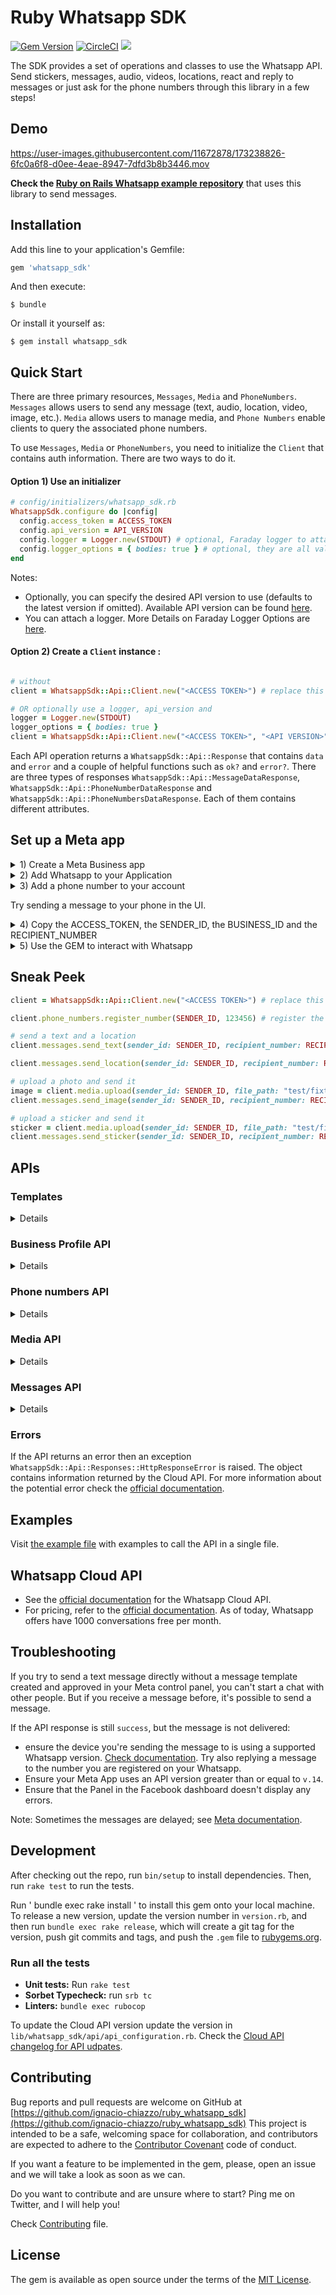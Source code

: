 # Ruby Whatsapp SDK

[![Gem Version](https://badge.fury.io/rb/whatsapp_sdk.svg)](https://badge.fury.io/rb/whatsapp_sdk)
[![CircleCI](https://circleci.com/gh/circleci/circleci-docs.svg?style=svg)](https://circleci.com/gh/ignacio-chiazzo/ruby_whatsapp_sdk)
<a href="https://codeclimate.com/github/ignacio-chiazzo/ruby_whatsapp_sdk/maintainability"><img src="https://api.codeclimate.com/v1/badges/169cce95450272e4ad7d/maintainability" /></a>

The SDK provides a set of operations and classes to use the Whatsapp API.
Send stickers, messages, audio, videos, locations, react and reply to messages or just ask for the phone numbers through this library in a few steps!

## Demo

https://user-images.githubusercontent.com/11672878/173238826-6fc0a6f8-d0ee-4eae-8947-7dfd3b8b3446.mov

**Check the [Ruby on Rails Whatsapp example repository](https://github.com/ignacio-chiazzo/ruby_on_rails_whatsapp_example)** that uses this library to send messages.

## Installation

Add this line to your application's Gemfile:

```ruby
gem 'whatsapp_sdk'
```

And then execute:

    $ bundle

Or install it yourself as:

    $ gem install whatsapp_sdk

## Quick Start

There are three primary resources, `Messages`, `Media` and `PhoneNumbers`. `Messages` allows users to send any message (text, audio, location, video, image, etc.). `Media` allows users to manage media, and `Phone Numbers` enable clients to query the associated phone numbers.

To use `Messages`, `Media` or `PhoneNumbers`, you need to initialize the `Client` that contains auth information. There are two ways to do it.

#### Option 1) Use an initializer

```ruby
# config/initializers/whatsapp_sdk.rb
WhatsappSdk.configure do |config|
  config.access_token = ACCESS_TOKEN
  config.api_version = API_VERSION
  config.logger = Logger.new(STDOUT) # optional, Faraday logger to attach
  config.logger_options = { bodies: true } # optional, they are all valid logger_options for Faraday
end
```

Notes:
- Optionally, you can specify the desired API version to use (defaults to the latest version if omitted).
Available API version can be found [here](https://developers.facebook.com/docs/graph-api/changelog/versions).
- You can attach a logger. More Details on Faraday Logger Options are [here](https://lostisland.github.io/faraday/#/middleware/included/logging?id=logging).


#### Option 2) Create a `Client` instance :

```ruby

# without
client = WhatsappSdk::Api::Client.new("<ACCESS TOKEN>") # replace this with a valid access token

# OR optionally use a logger, api_version and
logger = Logger.new(STDOUT)
logger_options = { bodies: true }
client = WhatsappSdk::Api::Client.new("<ACCESS TOKEN>", "<API VERSION>", logger, logger_options)
```

Each API operation returns a `WhatsappSdk::Api::Response` that contains `data` and `error` and a couple of helpful functions such as `ok?` and `error?`. There are three types of responses `WhatsappSdk::Api::MessageDataResponse`, `WhatsappSdk::Api::PhoneNumberDataResponse` and `WhatsappSdk::Api::PhoneNumbersDataResponse`. Each of them contains different attributes.

## Set up a Meta app

<details><summary>1) Create a Meta Business app </summary>
<img width="1063" alt="Screen Shot 2022-09-05 at 11 03 47 AM" src="https://user-images.githubusercontent.com/11672878/188477795-4745a71a-a4b5-41e2-bef1-e41d3060e02b.png">
</details>

<details><summary>2) Add Whatsapp to your Application</summary>
<img width="1087" alt="Screen Shot 2022-09-05 at 11 05 43 AM" src="https://user-images.githubusercontent.com/11672878/188478100-98b3bf0a-fec7-4ea1-a492-aeb90a6b06bd.png">
</details>

<details><summary>3) Add a phone number to your account</summary>
<img width="972" alt="Screen Shot 2022-09-05 at 11 09 22 AM" src="https://user-images.githubusercontent.com/11672878/188478741-8a6105e8-2776-4493-bba9-05a62082a5aa.png">
</details>

Try sending a message to your phone in the UI.

<details><summary>4) Copy the ACCESS_TOKEN, the SENDER_ID, the BUSINESS_ID and the RECIPIENT_NUMBER</summary>
<img width="1010" alt="Screen Shot 2022-09-05 at 11 13 24 AM" src="https://user-images.githubusercontent.com/11672878/188480634-369f8de1-b851-4735-86de-f49e96f78d8c.png">
</details>

</details>

<details><summary>5) Use the GEM to interact with Whatsapp</summary>

Example:

1. Install the gem by running `gem install whatsapp_sdk` in the gem.
2. Open the irb terminal by running `irb`
3. `require "whatsapp_sdk"`
4. Set up the `ACCESS_TOKEN`, the `SENDER_ID`, the `BUSINESS_ID` and the `RECIPIENT_NUMBER` in variables.

```ruby
ACCESS_TOKEN = "EAAZAvvr0DZBs0BABRLF8zohP5Epc6pyNu"
BUSINESS_ID = 1213141516171819
SENDER_ID = 1234567891011
RECIPIENT_NUMBER = 12398765432
```

5. Configure the Client by running

```ruby
WhatsappSdk.configure do |config|
  config.access_token = ACCESS_TOKEN
end
```

6. Try the Phone Numbers API or Messages API

Phone Numbers API

```ruby
registered_number = client.phone_numbers.registered_number(SENDER_ID)
```

Messages API

```ruby
message_sent = client.messages.send_text(sender_id: SENDER_ID, recipient_number: RECIPIENT_NUMBER,
                                      message: "Hey there! it's Whatsapp Ruby SDK")
```

Check the [example.rb file](https://github.com/ignacio-chiazzo/ruby_whatsapp_sdk/blob/main/example.rb) for more examples.

</details>

## Sneak Peek

```ruby
client = WhatsappSdk::Api::Client.new("<ACCESS TOKEN>") # replace this with a valid access token

client.phone_numbers.register_number(SENDER_ID, 123456) # register the phone number to uplaod media and send message from.

# send a text and a location
client.messages.send_text(sender_id: SENDER_ID, recipient_number: RECIPIENT_NUMBER,message: "Hey there! it's Whatsapp Ruby SDK")

client.messages.send_location(sender_id: SENDER_ID, recipient_number: RECIPIENT_NUMBER, longitude: -75.6898604, latitude: 45.4192206, name: "Ignacio", address: "My house")

# upload a photo and send it
image = client.media.upload(sender_id: SENDER_ID, file_path: "test/fixtures/assets/whatsapp.png", type: "image/png")image = client.media.get(media_id: uploaded_media.id)
client.messages.send_image(sender_id: SENDER_ID, recipient_number: RECIPIENT_NUMBER, image_id: image.id)

# upload a sticker and send it
sticker = client.media.upload(sender_id: SENDER_ID, file_path: "test/fixtures/assets/sticker.webp", type: "image/webp")
client.messages.send_sticker(sender_id: SENDER_ID, recipient_number: RECIPIENT_NUMBER, sticker_id: sticker.id)
```

## APIs

### Templates

<details>

```ruby
# Get list of templates
client.templates.list(business_id: BUSINESS_ID)

# Get Message Template Namespace
# The message template namespace is required to send messages using the message templates.
client.templates.get_message_template_namespace(business_id: BUSINESS_ID)

# Create a template
client.templates.create(
  business_id: BUSINESS_ID, name: "seasonal_promotion", language: "en_US", category: "MARKETING",
  components_json: components_json, allow_category_change: true
)

# Delete a template
client.templates.delete(business_id: BUSINESS_ID, name: "my_name") # delete by name
```
</details>

### Business Profile API

<details>

```ruby
# Get the details of your business
client.business_profiles.get(phone_number_id)

# Update the details of your business
client.business_profiles.update(phone_number_id: SENDER_ID, params: { about: "A very cool business" } )
```
</details>

### Phone numbers API

<details>

```ruby
# Get the list of phone numbers registered
client.phone_numbers.list(business_id)

# Get the a phone number by id
client.phone_numbers.get(phone_number_id)

# Register a phone number
client.phone_numbers.register_number(phone_number_id, pin)

# Deregister a phone number
client.phone_numbers.deregister_number(phone_number_id)
```

</details>

### Media API

<details>

```ruby
# Upload a media
client.media.upload(sender_id: SENDER_ID, file_path: "tmp/whatsapp.png", type: "image/png")

# Get a media
media = client.media.get(media_id: MEDIA_ID)

# Download media
client.media.download(url: MEDIA_URL, file_path: 'tmp/downloaded_whatsapp.png', media_type: "image/png")

# Delete a media
client.media.delete(media_id: MEDIA_ID)
```
</details>

### Messages API

<details>

```ruby
# Send a text message
client.messages.send_text(sender_id: 1234, recipient_number: 112345678, message: "hola")

# Read a message
client.messages.read_message(sender_id: 1234, message_id: "wamid.HBgLMTM0M12345678910=")

# Note: To get the `message_id` you can set up [Webhooks](https://developers.facebook.com/docs/whatsapp/cloud-api/webhooks/components) that will listen and fire an event when a message is received.

# Send a reaction to message
#   To send a reaction to a message, you need to obtain the message id and look for the emoji's unicode you want to use.
client.messages.send_reaction(sender_id: 123_123, recipient_number: 56_789, message_id: "12345", emoji: "\u{1f550}")
client.messages.send_reaction(sender_id: 123_123, recipient_number: 56_789, message_id: "12345", emoji: "⛄️")

# Reply to a message
# To reply to a message, just include the id of the message in the `client.messages` methods. For example, to reply to a text message include the following:
client.messages.send_text(sender_id: 123_123, recipient_number: 56_789, message: "I'm a reply", message_id: "wamid.1234")

# Send a location message
client.messages.send_location(
  sender_id: 123123, recipient_number: 56789,
  longitude: 45.4215, latitude: 75.6972, name: "nacho", address: "141 cooper street"
)

# Send an image message
#  It uses a link or an image_id.
#  with a link
client.messages.send_image(sender_id: 123123, recipient_number: 56789, link: "image_link", caption: "Ignacio Chiazzo Profile")

# with an image id
client.messages.send_image(sender_id: 123123, recipient_number: 56789, image_id: "1234", caption: "Ignacio Chiazzo Profile")


# Send an audio message
# It uses a link or an audio_id.
# with a link
client.messages.send_audio(sender_id: 123123, recipient_number: 56789, link: "audio_link")

# with an audio id
client.messages.send_audio(sender_id: 123123, recipient_number: 56789, audio_id: "1234")

# Send a document message
# It uses a link or a document_id.
# with a link
client.messages.send_document(sender_id: 123123, recipient_number: 56789, link: "document_link", caption: "Ignacio Chiazzo")

# with a document id
client.messages.send_document(sender_id: 123123, recipient_number: 56789, document_id: "1234", caption: "Ignacio Chiazzo")
# Note, you can specify the filename via argument [`filename`](https://developers.facebook.com/docs/whatsapp/cloud-api/reference/messages). 

# Send a sticker message
#  It could use a link or a sticker_id.
#  with a link
client.messages.send_sticker(sender_id: 123123, recipient_number: 56789, link: "link")

# with a sticker_id
client.messages.send_sticker(sender_id: 123123, recipient_number: 56789, sticker_id: "1234")

# Send contacts message
# To send a contact, you need to create a Contact instance object that contain objects embedded like `addresses`, `birthday`, `emails`, `name`, `org`. See this [guide](/test/contact_helper.rb) to learn how to create contacts objects.
client.messages.send_contacts(sender_id: 123123, recipient_number: 56789, contacts: [create_contact(params)])

# Alternatively, you could pass a plain json like this:
client.messages.send_contacts(sender_id: 123123, recipient_number: 56789, contacts_json: {...})

# Send a template message
# WhatsApp message templates are specific message formats that businesses use to send out notifications or customer care messages to people that have opted in to notifications. Messages can include appointment reminders, shipping information, issue resolution or payment updates.

# Before sending a message template, you need to create one. visit the [Official API Documentation](https://developers.facebook.com/docs/whatsapp/cloud-api/guides/send-message-templates)
```

<details> <summary>Component's example</summary>

```ruby
currency = WhatsappSdk::Resource::Currency.new(code: "USD", amount: 1000, fallback_value: "1000")
date_time = WhatsappSdk::Resource::DateTime.new(fallback_value: "2020-01-01T00:00:00Z")
media_component = WhatsappSdk::Resource::MediaComponent.new(type: "image", link: "http(s)://URL")
location = WhatsappSdk::Resource::Location.new(
  latitude: 25.779510, longitude: -80.338631, name: "miami store", address: "820 nw 87th ave, miami, fl"
)

parameter_image = WhatsappSdk::Resource::ParameterObject.new(type: "image", image: media_component)
parameter_text = WhatsappSdk::Resource::ParameterObject.new(type: "text", text: "TEXT_STRING")
parameter_currency = WhatsappSdk::Resource::ParameterObject.new(type: "currency", currency: currency)
parameter_date_time = WhatsappSdk::Resource::ParameterObject.new(type: "date_time", date_time: date_time)
parameter_location = WhatsappSdk::Resource::ParameterObject.new(type: "location", location: location)

header_component = WhatsappSdk::Resource::Component.new(type: "header", parameters: [parameter_image])

body_component = WhatsappSdk::Resource::Component.new(
  type: "body", 
  parameters: [parameter_text, parameter_currency, parameter_date_time]
)

button_component1 = WhatsappSdk::Resource::Component.new(
  type: "button",
  index: 0,
  sub_type: "quick_reply",
  parameters: [
    WhatsappSdk::Resource::ButtonParameter.new(type: "payload", payload: "PAYLOAD")
  ]
)

button_component2 = WhatsappSdk::Resource::Component.new(
  type: "button",
  index: 1,
  sub_type: "quick_reply",
  parameters: [
    WhatsappSdk::Resource::ButtonParameter.new(type: "payload", payload: "PAYLOAD")
  ]
)

location_component = WhatsappSdk::Resource::Component.new(type: "header", parameters: [parameter_location])
client.messages.send_template(
  sender_id: 12_345, recipient_number: 12345678, name: "hello_world", language: "en_US", components: [...]
)
```

</details>

Alternatively, you could pass a plain json like this:

```ruby
client.messages.send_template(sender_id: 12_345, recipient_number: 12345678, name: "hello_world", language: "en_US", components_json: [{...}])
```

**Send interactive messages**
Visit the [Official API Documentation](https://developers.facebook.com/docs/whatsapp/cloud-api/guides/send-messages#interactive-messages)

<details>
<summary>List Message's example</summary>

```ruby
interactive_header = WhatsappSdk::Resource::InteractiveHeader.new(type: "text", text: "I am the header!")
interactive_body = WhatsappSdk::Resource::InteractiveBody.new(text: "I am the body!")
interactive_footer = WhatsappSdk::Resource::InteractiveFooter.new(text: "I am the footer!")
interactive_action = WhatsappSdk::Resource::InteractiveAction.new(type: "list_message")

interactive_action.button = "I am the button CTA"

interactive_section_1 = WhatsappSdk::Resource::InteractiveActionSection.new(title: "I am the section 1")
interactive_section_1_row_1 = WhatsappSdk::Resource::InteractiveActionSectionRow.new(
  title: "I am the row 1 title",
  id: "section_1_row_1",
  description: "I am the optional section 1 row 1 description"
)
interactive_section_1.add_row(interactive_section_1_row_1)
interactive_action.add_section(interactive_section_1)

interactive_list_messages = WhatsappSdk::Resource::Interactive.new(
  type: "list",
  header: interactive_header,
  body: interactive_body,
  footer: interactive_footer,
  action: interactive_action
)

client.messages.send_interactive_list_messages(
  sender_id: SENDER_ID, recipient_number: RECIPIENT_NUMBER,
  interactive: interactive_list_messages
)
```

</details>

Alternatively, you could pass a plain json like this:

```ruby
client.messages.send_interactive_list_messages(
  sender_id: 12_345, recipient_number: 1234567890
  interactive_json: {...}
)
```

<details>
<summary>Reply Button's example</summary>

```ruby
interactive_header = WhatsappSdk::Resource::InteractiveHeader.new(type: "text", text: "I am the header!")
interactive_body = WhatsappSdk::Resource::InteractiveBody.new(text: "I am the body!")
interactive_footer = WhatsappSdk::Resource::InteractiveFooter.new(text: "I am the footer!")

interactive_action = WhatsappSdk::Resource::InteractiveAction.new(type: "reply_button")
interactive_reply_button_1 = WhatsappSdk::Resource::InteractiveActionReplyButton.new(
  title: "I am the reply button 1",
  id: "button_1"
)
interactive_action.add_reply_button(interactive_reply_button_1)

interactive_reply_button_2 = WhatsappSdk::Resource::InteractiveActionReplyButton.new(
  title: "I am the reply button 2",
  id: "button_2"
)
interactive_action.add_reply_button(interactive_reply_button_2)

interactive_reply_buttons = WhatsappSdk::Resource::Interactive.new(
  type: "reply_button",
  header: interactive_header,
  body: interactive_body,
  footer: interactive_footer,
  action: interactive_action
)

client.messages.send_interactive_reply_buttons(
  sender_id: 12_345, recipient_number: 1234567890,
  interactive: interactive_reply_buttons
)
```

</details>

Alternative, you could pass a plain json like this:

```ruby
client.messages.send_interactive_reply_buttons(
  sender_id: 12_345, recipient_number: 1234567890
  interactive_json: {...}
)
```

</details>

### Errors

If the API returns an error then an exception `WhatsappSdk::Api::Responses::HttpResponseError` is raised. The  object contains information returned by the Cloud API. For more information about the potential error check the [official documentation](https://developers.facebook.com/docs/whatsapp/cloud-api/support/error-codes/).

## Examples

Visit [the example file](/example.rb) with examples to call the API in a single file.

## Whatsapp Cloud API

- See the [official documentation](https://developers.facebook.com/docs/whatsapp/cloud-api) for the Whatsapp Cloud API.
- For pricing, refer to the [official documentation](https://developers.facebook.com/docs/whatsapp/pricing/). As of today, Whatsapp offers have 1000 conversations free per month.

## Troubleshooting

If you try to send a text message directly without a message template created and approved in your Meta control panel, you can't start a chat with other people. But if you receive a message before, it's possible to send a message.

If the API response is still `success`, but the message is not delivered:
  - ensure the device you're sending the message to is using a supported Whatsapp version. [Check documentation](https://developers.facebook.com/docs/whatsapp/cloud-api/support/troubleshooting#message-not-delivered). Try also replying a message to the number you are registered on your Whatsapp.
- Ensure your Meta App uses an API version greater than or equal to `v.14`.
- Ensure that the Panel in the Facebook dashboard doesn't display any errors.

Note: Sometimes the messages are delayed; see [Meta documentation](https://developers.facebook.com/docs/whatsapp/on-premises/guides/send-message-performance#delays).

## Development

After checking out the repo, run `bin/setup` to install dependencies. Then, run `rake test` to run the tests.

Run ' bundle exec rake install ' to install this gem onto your local machine. To release a new version, update the version number in `version.rb`, and then run `bundle exec rake release`, which will create a git tag for the version, push git commits and tags, and push the `.gem` file to [rubygems.org](https://rubygems.org).

### Run all the tests

- **Unit tests:** Run `rake test`
- **Sorbet Typecheck:** run `srb tc`
- **Linters:** `bundle exec rubocop`

To update the Cloud API version update the version in `lib/whatsapp_sdk/api/api_configuration.rb`. Check the [Cloud API changelog for API udpates](https://developers.facebook.com/docs/whatsapp/business-platform/changelog#api-error-response-behavior).

## Contributing

Bug reports and pull requests are welcome on GitHub at [https://github.com/ignacio-chiazzo/ruby_whatsapp_sdk](https://github.com/ignacio-chiazzo/ruby_whatsapp_sdk) This project is intended to be a safe, welcoming space for collaboration, and contributors are expected to adhere to the [Contributor Covenant](http://contributor-covenant.org) code of conduct.

If you want a feature to be implemented in the gem, please, open an issue and we will take a look as soon as we can.

Do you want to contribute and are unsure where to start? Ping me on Twitter, and I will help you!

Check [Contributing](/CONTRIBUTING.MD) file.

## License

The gem is available as open source under the terms of the [MIT License](https://opensource.org/licenses/MIT).
